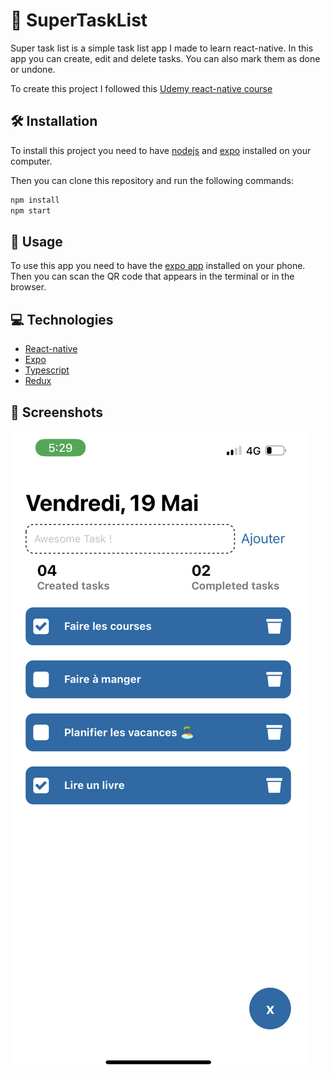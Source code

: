 # 📝 SuperTaskList

Super task list is a simple task list app I made to learn react-native. In this app you can create, edit and delete tasks. You can also mark them as done or undone.

To create this project I followed this [Udemy react-native course](https://www.udemy.com/course/react-native-le-guide-complet-reactjs-hooks)

## 🛠️ Installation

To install this project you need to have [nodejs](https://nodejs.org/en/) and [expo](https://expo.io/) installed on your computer.

Then you can clone this repository and run the following commands:

```bash
npm install
npm start
```

## 📲 Usage

To use this app you need to have the [expo app](https://expo.io/tools#client) installed on your phone. Then you can scan the QR code that appears in the terminal or in the browser.

## 💻 Technologies

-   [React-native](https://reactnative.dev/)
-   [Expo](https://expo.io/)
-   [Typescript](https://www.typescriptlang.org/)
-   [Redux](https://redux.js.org/)

## 📸 Screenshots

![App Screenshot](https://raw.githubusercontent.com/Mael29000/SuperTaskList/main/screenshots/home_screen.png)
